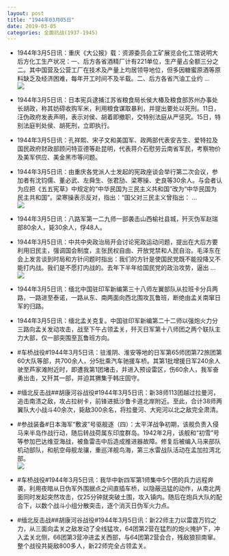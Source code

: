 ```yaml
---
layout: post
title: "1944年03月05日"
date: 2019-03-05
categories: 全面抗战(1937-1945)
---
```


<meta name="referrer" content="no-referrer" />

- 1944年3月5日讯：重庆《大公报》载：资源委员会工矿展览会化工馆说明大后方化工生产状况：一、后方各省酒精厂计有221单位，生产量占全额三分之二。其中国营及公营工厂在技术及产量上均居领导地位，但多因糖蜜原酒等原料缺乏及经济困难，每年开工时间不及半载。二、后方各省汽油工业约 ... <br/><img src="https://wx1.sinaimg.cn/large/aca367d8ly1g0s9m6iuyjj20c80aydfy.jpg" />

- 1944年3月5日讯：日本宪兵逮捕江苏省粮食局长侯大椿及粮食部苏州办事处长胡政，称其妨碍收购军米，利用粮食谋取暴利，并提出要处以死刑。11日，汪伪政府发表声明，表示对侯、胡着即撤职，交特别法庭从严惩究。15日，特别法庭判处侯、胡死刑，立即执行。 

- 1944年3月5日讯：孔祥熙、宋子文和美国军、政两部代表安吉生、爱特拉及国民政府财政部顾问特亚德等赴昆明，代表蒋介石慰劳云南省军民，考察物价及美军供应、美金黑市等问题。 

- 1944年3月5日讯：由重庆各党派人士发起的宪政座谈会举行第二次会议，参加者有沈钧儒、董必武、左舜生、张君劢、梁寒操、史良等30余人。与会者认为应把《五五宪草》中规定的“中华民国为三民主义共和国”改为“中华民国为民主共和国”。梁寒操表示反对，指出：“国父对三民主义曾指出： ... <br/><img src="https://wx2.sinaimg.cn/large/aca367d8ly1g0s4f25f43j20c809zglo.jpg" />

- 1944年3月5日讯：八路军第一二九师一部袭击山西榆社县城，歼灭伪军赵瑞部80余人，毙30余人，俘48人。 

- 1944年3月5日讯：中共中央政治局开会讨论宪政运动问题，提出在大后方要利用旧民主，强调国会制度，主张民权自由、开放党禁和人民自治。毛泽东在会上发言谈到时局和方针问题时指出：我们的方针是使国民党既不能投降又不能打内战。我们是不愿打内战的。去年下半年给国民党的政治攻势，逼出 ... <br/><img src="https://wx4.sinaimg.cn/large/aca367d8ly1g0s0yioqsej20c80cwt8v.jpg" />

- 1944年3月5日讯：缅北中国驻印军新编第三十八师左翼部队从拉班卡分兵两路，一路进至泰诺，一路从东、南两面向西北围攻瓦鲁班，断绝由孟关南窜日军的归路。 

- 1944年3月5日讯：缅北孟关克复。中国驻印军新编第二十二师以强炮火力分三路向孟关发动攻击，战至下午占领孟关，歼灭日军第十八师团之两个联队主力大部，仅一部突围至瓦鲁班方向。 

- #车桥战役#1944年3月5日讯：驻淮阴、淮安等地的日军第65师团第72旅团第60大队等部，共700余人，分5批乘汽车驰援车桥。其第1批增援日军240余人驶至芦家滩附近时，即遭我第1团堵击，并进入预设雷区，伤60余人，我军奋勇出击，又歼其一部，并迫其猬集于韩庄固守。 

- #缅北反击战##胡康河谷战役#1944年3月5日讯：新38师113团越过拉曼河，追击南溃之敌，攻占拉树卡，前锋进抵沙鲁卡道北岸附近。至此，合计38师两翼队大小战斗40余次，毙敌300余名，将拉曼河、大宛河以北之敌完全肃清。 

- #参战装备#日本海军“敷波”号驱舰逐（四）：太平洋战争初期，该舰负责入侵马来半岛作战行动，随后转战荷属东印度群岛。1942年2月，该舰和“初雪”号等参加巴达维亚海战，被鱼雷击中后造成推进器故障。修复后被编入马来部队机动部队，和航空母舰龙骧，重巡洋舰鸟海，第三水雷战队活动在孟加拉湾北部。 <br/><img src="https://wx4.sinaimg.cn/large/aca367d8ly1g0rothvpf1j20u00u1x43.jpg" />

- #车桥战役#1944年3月5日讯：我华中新四军第1师集中5个团的兵力远程奔袭，利用夜暗从日伪军外围据点之间直插车桥，以隐蔽迅猛的动作，从南北两面同时发起突然攻击，仅25分钟就突破土围，攻入镇内。随后在炮兵大队的配合下，以数个战斗小组分散突击，逐个消灭日伪军火力点。 

- #缅北反击战##胡康河谷战役#1944年3月5日讯：新22师主力以雷霆万钧之力，从三面向孟关之敌发动了全线猛攻，64团第2营在猛烈的炮火掩护下，冲入孟关北侧，66团第3营冲进孟关西部，与64团第2营会合，残敌狼狈南窜。整个战役共毙敌800多人，新22师完全占领孟关。 


